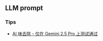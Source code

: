 ## LLM prompt

### Tips

- [AI 味去除 - 仅在 Gemini 2.5 Pro 上测试通过](https://github.com/hylarucoder/ai-flavor-remover)
